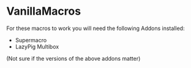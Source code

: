 # VanillaMacros

For these macros to work you will need the following Addons installed:

- Supermacro
- LazyPig Multibox

(Not sure if the versions of the above addons matter)